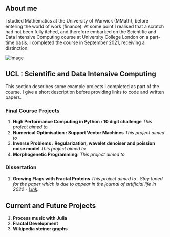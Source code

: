## About me

I studied Mathematics at the University of Warwick (MMath), before entering the world of work (finance). At some point I realised that a scratch had not been fully itched, and therefore embarked on the Scientific and Data Intensive Computing course at University College London on a part-time basis. I completed the course in September 2021, receiving a distinction. 

![Image](src)

##  UCL : Scientific and Data Intensive Computing

This section describes some example projects I completed as part of the course. I give a short description before providing links to code and written papers. 

###  Final Course Projects

1. __High Performance Computing in Python : 10 digit challenge__
_This project aimed to_ 
2. __Numerical Optimisation : Support Vector Machines__
_This project aimed to_ 
3. __Inverse Problems : Regularization, wavelet denoiser and poission noise model__
_This project aimed to_
4. __Morphogenetic Programming:__
_This project aimed to_

### Dissertation

1. __Growing Flags with Fractal Proteins__
_This project aimed to . Stay tuned for the paper which is due to appear in the journal of artificial life in 2022 - [Link](url)._  

## Current and Future Projects

1. __Process music with Julia__
2. __Fractal Development__ 
3. __Wikipedia steiner graphs__
